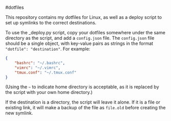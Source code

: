 #dotfiles

This repository contains my dotfiles for Linux, as well as a deploy script to set up symlinks to the correct destinations.

To use the _deploy.py script, copy your dotfiles somewhere under the same directory as the script, and add a `config.json` file.
The `config.json` file should be a single object, with key-value pairs as strings in the format `"dotfile": "destination"`. For example:

```json
{
	"bashrc": "~/.bashrc",
	"vimrc": "~/.vimrc",
	"tmux.conf": "~/.tmux.conf"
}
```

(Using the `~` to indicate home directory is acceptable, as it is replaced by the script with your own home directory.)

If the destination is a directory, the script will leave it alone. If it is a file or existing link, it will make a backup of the file as `file.old` before creating the new symlink.
